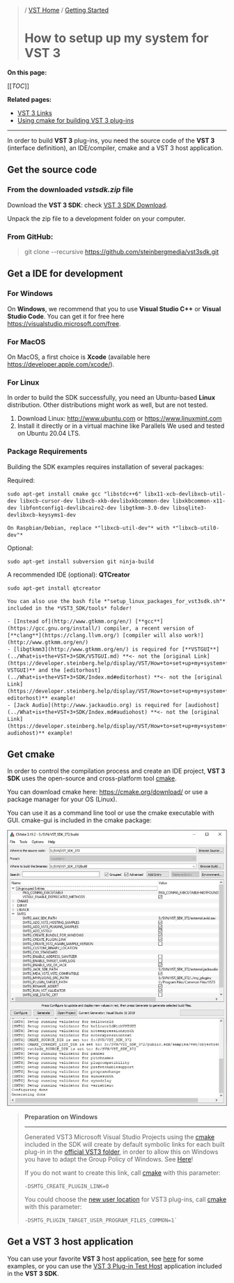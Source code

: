 >/ [VST Home](/Index.md) / [Getting Started](../Getting+Started/Index.md)
>
># How to setup up my system for VST 3

**On this page:**

[[_TOC_]]

**Related pages:**

- [VST 3 Links](../Getting+Started/Links.md)
- [Using cmake for building VST 3 plug-ins](../Tutorials/Using+cmake+for+building+plug-ins.md)

---

In order to build **VST 3** plug-ins, you need the source code of the **VST 3** (interface definition), an IDE/compiler, cmake and a VST 3 host application.

## Get the source code

### From the downloaded *vstsdk.zip* file

Download the **VST 3 SDK**: check [VST 3 SDK Download](../Getting+Started/Links.md).

Unpack the zip file to a development folder on your computer.

### From GitHub:

>git clone --recursive <https://github.com/steinbergmedia/vst3sdk.git>

## Get a IDE for development

### For Windows

On **Windows**, we recommend that you to use **Visual Studio C++** or **Visual Studio Code**. You can get it for free here <https://visualstudio.microsoft.com/free>.

### For MacOS

On MacOS, a first choice is **Xcode** (available here <https://developer.apple.com/xcode/>).

### For Linux

In order to build the SDK successfully, you need an Ubuntu-based **Linux** distribution. Other distributions might work as well, but are not tested.

1. Download Linux: <http://www.ubuntu.com> or <https://www.linuxmint.com>
2. Install it directly or in a virtual machine like Parallels
We used and tested on Ubuntu 20.04 LTS.

### Package Requirements

Building the SDK examples requires installation of several packages:

Required:
```
sudo apt-get install cmake gcc "libstdc++6" libx11-xcb-devlibxcb-util-dev libxcb-cursor-dev libxcb-xkb-devlibxkbcommon-dev libxkbcommon-x11-dev libfontconfig1-devlibcairo2-dev libgtkmm-3.0-dev libsqlite3-devlibxcb-keysyms1-dev
```

```admonish info
On Raspbian/Debian, replace *"libxcb-util-dev"* with *"libxcb-util0-dev"*
```

Optional:

    sudo apt-get install subversion git ninja-build

A recommended IDE (optional): **QTCreator**

    sudo apt-get install qtcreator

```admonish info
You can also use the bash file *"setup_linux_packages_for_vst3sdk.sh"* included in the *VST3_SDK/tools* folder!
```

```admonish info
- [Instead of](http://www.gtkmm.org/en/) [**gcc**](https://gcc.gnu.org/install/) compiler, a recent version of [**clang**](https://clang.llvm.org/) [compiler will also work!](http://www.gtkmm.org/en/)
- [libgtkmm3](http://www.gtkmm.org/en/) is required for [**VSTGUI**](../What+is+the+VST+3+SDK/VSTGUI.md) **<- not the [original Link](https://developer.steinberg.help/display/VST/How+to+set+up+my+system+for+VST+3#HowtosetupmysystemforVST3-VSTGUI)** and the [editorhost](../What+is+the+VST+3+SDK/Index.md#editorhost) **<- not the [original Link](https://developer.steinberg.help/display/VST/How+to+set+up+my+system+for+VST+3#HowtosetupmysystemforVST3-editorhost)** example!
- [Jack Audio](http://www.jackaudio.org) is required for [audiohost](../What+is+the+VST+3+SDK/Index.md#audiohost) **<- not the [original Link](https://developer.steinberg.help/display/VST/How+to+set+up+my+system+for+VST+3#HowtosetupmysystemforVST3-audiohost)** example!
```

## Get cmake
In order to control the compilation process and create an IDE project, **VST 3 SDK** uses the open-source and cross-platform tool [cmake](https://cmake.org/).

You can download cmake here: <https://cmake.org/download/> or use a package manager for your OS (Linux).

You can use it as a command line tool or use the cmake executable with GUI. cmake-gui is included in the cmake package:

![getting_started_1](/resources/getting_started_1.jpg)

>**Preparation on Windows**
>
>---
>
>Generated VST3 Microsoft Visual Studio Projects using the [cmake](https://cmake.org/) included in the SDK will create by default symbolic links for each built plug-in in the [official VST3 folder](../Technical+Documentation/Locations+Format/Plugin+Locations.md), in order to allow this on Windows you have to adapt the Group Policy of Windows. See [Here](/Getting+Started/Preparation+on+Windows.md)!
>
>If you do not want to create this link, call [cmake](https://cmake.org/) with this parameter:
>
>```
>-DSMTG_CREATE_PLUGIN_LINK=0
>```
>
>You could choose the [new user location](../Technical+Documentation/Locations+Format/Plugin+Locations.md) for VST3 plug-ins, call [cmake](https://cmake.org/) with this parameter:
>
>```
>-DSMTG_PLUGIN_TARGET_USER_PROGRAM_FILES_COMMON=1`
>```

## Get a VST 3 host application

You can use your favorite **VST 3** host application, see [here](/What+is+VST/Use+cases.md) for some examples, or you can use the [VST 3 Plug-in Test Host](/What+is+the+VST+3+SDK/Plug-in+Test+Host.md) application included in the **VST 3 SDK**.